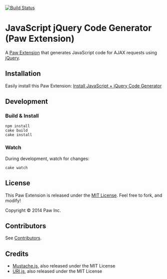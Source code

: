 [![Build Status](https://travis-ci.org/luckymarmot/Paw-JavaScriptjQueryCodeGenerator.svg?branch=master)](https://travis-ci.org/luckymarmot/Paw-JavaScriptjQueryCodeGenerator)

# JavaScript jQuery Code Generator (Paw Extension)

A [Paw Extension](http://luckymarmot.com/paw/extensions/) that generates JavaScript code for AJAX requests using [jQuery](http://jquery.com/).

## Installation

Easily install this Paw Extension: [Install JavaScript + jQuery Code Generator](http://luckymarmot.com/paw/extensions/JavaScriptjQueryCodeGenerator)

## Development

### Build & Install

```shell
npm install
cake build
cake install
```

### Watch

During development, watch for changes:

```shell
cake watch
```

## License

This Paw Extension is released under the [MIT License](LICENSE). Feel free to fork, and modify!

Copyright © 2014 Paw Inc.

## Contributors

See [Contributors](https://github.com/luckymarmot/Paw-JavaScriptjQueryCodeGenerator/graphs/contributors).

## Credits

* [Mustache.js](https://github.com/janl/mustache.js/), also released under the MIT License
* [URI.js](http://medialize.github.io/URI.js/), also released under the MIT License
